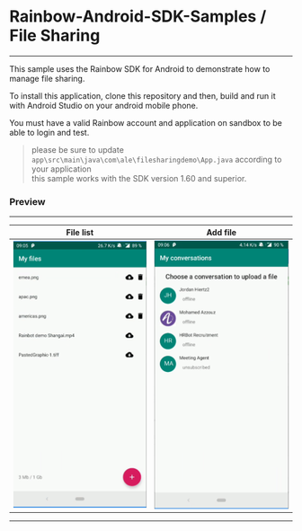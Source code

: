# Rainbow-Android-SDK-Samples / File Sharing
---

This sample uses the Rainbow SDK for Android to demonstrate how to manage file sharing.

To install this application, clone this repository and then, build and run it with Android Studio on your android mobile phone.

You must have a valid Rainbow account and application on sandbox to be able to login and test.

> please be sure to update `app\src\main\java\com\ale\filesharingdemo\App.java` according to your application  
> this sample works with the SDK version 1.60 and superior.

### Preview
---
File list | Add file
---|---
![file list](../images/files_list.png) | ![add file](../images/add_file.png)

---